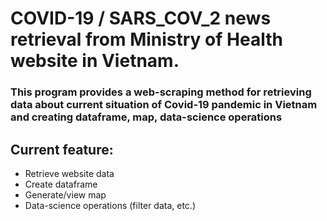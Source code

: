# COVID-19 / SARS_COV_2 news retrieval from Ministry of Health website in Vietnam.
### This program provides a web-scraping method for retrieving data about current situation of Covid-19 pandemic in Vietnam and creating dataframe, map, data-science operations
## Current feature: 
- Retrieve website data
- Create dataframe
- Generate/view map
- Data-science operations (filter data, etc.)

